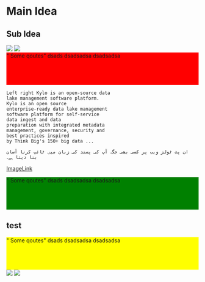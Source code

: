 <h1>Main Idea</h1>
<h2>Sub Idea</h2>
<img src="http://via.placeholder.com/600x70">



<img src="http://via.placeholder.com/600x30">



<div style="background-color:red;">
"
Some qoutes"
dsads
dsadsadsa
dsadsadsa
<br/>
<br/><br/><br/><br/>

</div>

    Left right Kylo is an open-source data 
    lake management software platform. 
    Kylo is an open source
    enterprise-ready data lake management 
    software platform for self-service 
    data ingest and data 
    preparation with integrated metadata 
    management, governance, security and 
    best practices inspired
    by Think Big's 150+ big data ...
    
    ان پٹ ٹولز ویب پر کسی بھی جگہ آپ کی پسند کی زبان میں ٹائپ کرنا آسان بنا دیتا ہے۔
    
    
<a href="">ImageLink</a>

<div style="background-color:green;">
"
Some qoutes"
dsads
dsadsadsa
dsadsadsa
<br/>
<br/><br/><br/><br/>

</div>

<h2>test</h2>
<div style="background-color:yellow;">
"
Some qoutes"
dsads
dsadsadsa
dsadsadsa
<br/>
<br/><br/><br/><br/>

</div>


<img src="http://via.placeholder.com/450x190">

<img src="http://via.placeholder.com/650x140">


